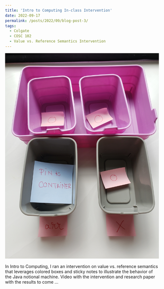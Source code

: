 ```yaml
---
title: 'Intro to Computing In-class Intervention'
date: 2022-09-17
permalink: /posts/2022/09/blog-post-3/
tags:
  - Colgate
  - COSC 102
  - Value vs. Reference Semantics Intervention
---
```


<img src='/images/boxes.jpg'>

In Intro to Computing, I ran an intervention on value vs. reference semantics that leverages colored boxes and sticky notes to illustrate the behavior of the Java notional machine. Video with the intervention and research paper with the results to come ...